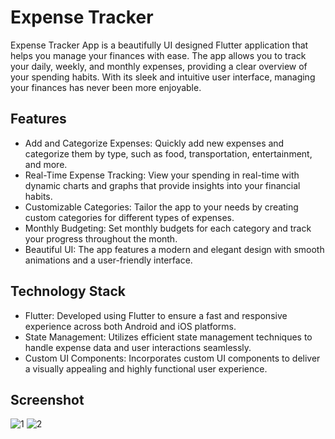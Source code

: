 # Expense Tracker

Expense Tracker App is a beautifully UI designed Flutter application that helps you manage your finances with ease. The app allows you to track your daily, weekly, and monthly expenses, providing a clear overview of your spending habits. With its sleek and intuitive user interface, managing your finances has never been more enjoyable.

## Features
- Add and Categorize Expenses: Quickly add new expenses and categorize them by type, such as food, transportation, entertainment, and more.
- Real-Time Expense Tracking: View your spending in real-time with dynamic charts and graphs that provide insights into your financial habits.
- Customizable Categories: Tailor the app to your needs by creating custom categories for different types of expenses.
- Monthly Budgeting: Set monthly budgets for each category and track your progress throughout the month.
- Beautiful UI: The app features a modern and elegant design with smooth animations and a user-friendly interface.
## Technology Stack
- Flutter: Developed using Flutter to ensure a fast and responsive experience across both Android and iOS platforms.
- State Management: Utilizes efficient state management techniques to handle expense data and user interactions seamlessly.
- Custom UI Components: Incorporates custom UI components to deliver a visually appealing and highly functional user experience.

## Screenshot
![1](https://github.com/user-attachments/assets/e1ec48de-9af8-451f-8a05-63933fc7d7d7)
![2](https://github.com/user-attachments/assets/e9acc192-ea0a-41f0-ab9e-c2a7bc647cc0)
